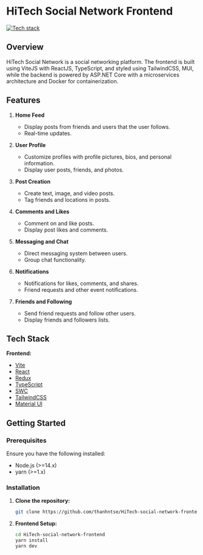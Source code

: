 # HiTech Social Network Frontend

[![Tech stack](https://skillicons.dev/icons?i=vite,ts,react,redux,tailwindcss,mui)](https://skillicons.dev)

## Overview

HiTech Social Network is a social networking platform. The frontend is built using ViteJS with ReactJS, TypeScript, and styled using TailwindCSS, MUI, while the backend is powered by ASP.NET Core with a microservices architecture and Docker for containerization.

## Features

1. **Home Feed**
   - Display posts from friends and users that the user follows.
   - Real-time updates.

2. **User Profile**
   - Customize profiles with profile pictures, bios, and personal information.
   - Display user posts, friends, and photos.

3. **Post Creation**
   - Create text, image, and video posts.
   - Tag friends and locations in posts.

4. **Comments and Likes**
   - Comment on and like posts.
   - Display post likes and comments.

5. **Messaging and Chat**
   - Direct messaging system between users.
   - Group chat functionality.

6. **Notifications**
   - Notifications for likes, comments, and shares.
   - Friend requests and other event notifications.

7. **Friends and Following**
   - Send friend requests and follow other users.
   - Display friends and followers lists.

## Tech Stack

**Frontend:**
- [Vite](https://vitejs.dev/)
- [React](https://reactjs.org/)
- [Redux](https://redux.js.org/)
- [TypeScript](https://www.typescriptlang.org/)
- [SWC](https://swc.rs/)
- [TailwindCSS](https://tailwindcss.com/)
- [Material UI](https://mui.com/core/)

## Getting Started

### Prerequisites

Ensure you have the following installed:
- Node.js (>=14.x)
- yarn (>=1.x)

### Installation

1. **Clone the repository:**
    ```sh
    git clone https://github.com/thanhntse/HiTech-social-network-frontend.git
    ```

2. **Frontend Setup:**
    ```sh
    cd HiTech-social-network-frontend
    yarn install
    yarn dev
    ```
